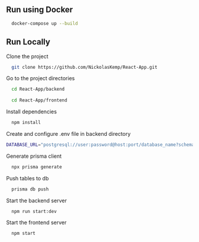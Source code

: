 ## Run using Docker

```bash
  docker-compose up --build
```

## Run Locally

Clone the project

```bash
  git clone https://github.com/NickolasKemp/React-App.git
```

Go to the project directories

```bash
  cd React-App/backend
  
  cd React-App/frontend
```

Install dependencies

```bash
  npm install
```

Create and configure .env file in backend directory 

```bash
DATABASE_URL="postgresql://user:password@host:port/database_name?schema=public"
```

Generate prisma client

```bash
  npx prisma generate
```

Push tables to db

```bash
  prisma db push
```

Start the backend server

```bash
  npm run start:dev
```

Start the frontend server

```bash
  npm start
```